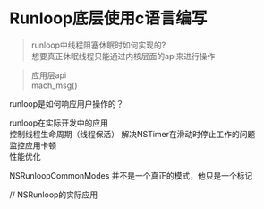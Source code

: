 # Runloop底层使用c语言编写  
> runloop中线程阻塞休眠时如何实现的?  
想要真正休眠线程只能通过内核层面的api来进行操作  


> 应用层api  
mach_msg()  

runloop是如何响应用户操作的？

runloop在实际开发中的应用  
控制线程生命周期（线程保活） 
解决NSTimer在滑动时停止工作的问题  
监控应用卡顿  
性能优化  

NSRunloopCommonModes 并不是一个真正的模式，他只是一个标记


// NSRunloop的实际应用






































